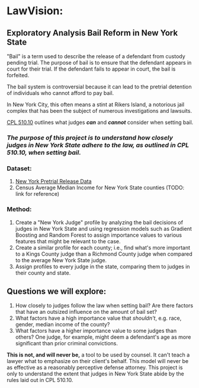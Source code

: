 # LawVision: 
## Exploratory Analysis Bail Reform in New York State

"Bail" is a term used to describe the release of a defendant from custody pending trial. The purpose of bail is to ensure that the defendant appears in court for their trial. If the defendant fails to appear in court, the bail is forfeited.

The bail system is controversial because it can lead to the pretrial detention of individuals who cannot afford to pay bail.

In New York City, this often means a stint at Rikers Island, a notorious jail complex that has been the subject of numerous investigations and lawsuits. 

[CPL 510.10](https://www.nysenate.gov/legislation/laws/CPL/510.10) outlines what judges _**can**_ and _**cannot**_ consider when setting bail.

### _The purpose of this project is to understand how closely judges in New York State adhere to the law, as outlined in CPL 510.10, when setting bail._
### Dataset:
1. [New York Pretrial Release Data](https://ww2.nycourts.gov/pretrial-release-data-33136)
2. Census Average Median Income for New York State counties (TODO: link for reference)

### Method:
1. Create a "New York Judge" profile by analyzing the bail decisions of judges in New York State and using regression models such as Gradient Boosting and Random Forest to assign importance values to various features that might be relevant to the case.
2. Create a similar profile for each county; i.e., find what's more important to a Kings County judge than a Richmond County judge when compared to the average New York State judge.
3. Assign profiles to every judge in the state, comparing them to judges in their county and state. 

## Questions we will explore:
1. How closely to judges follow the law when setting bail? Are there factors that have an outsized influence on the amount of bail set?
2. What factors have a high importance value that _shouldn't_, e.g. race, gender, median income of the county?
3. What factors have a higher importance value to some judges than others? One judge, for example, might deem a defendant's age as more significant than prior criminal convictions.

**This is not, and will never be,** a tool to be used by counsel. It can't teach a lawyer what to emphasize on their client's behalf. This model will never be as effective as a reasonably perceptive defense attorney. This project is only to understand the extent that judges in New York State abide by the rules laid out in CPL 510.10.



